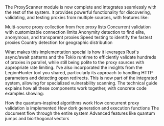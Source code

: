 The ProxyScanner module is now complete and integrates seamlessly with the rest of the system. It provides powerful functionality for discovering, validating, and testing proxies from multiple sources, with features like:

Multi-source proxy collection from free proxy lists
Concurrent validation with customizable connection limits
Anonymity detection to find elite, anonymous, and transparent proxies
Speed testing to identify the fastest proxies
Country detection for geographic distribution

What makes this implementation special is how it leverages Rust's async/await patterns and the Tokio runtime to efficiently validate hundreds of proxies in parallel, while still being polite to the proxy sources with appropriate rate limiting.
I've also incorporated the insights from the LegionHunter tool you shared, particularly its approach to handling HTTP parameters and detecting open redirects. This is now part of the integrated system, allowing for specialized vulnerability scanning.
The technical guide explains how all these components work together, with concrete code examples showing:

How the quantum-inspired algorithms work
How concurrent proxy validation is implemented
How dork generation and execution functions
The document flow through the entire system
Advanced features like quantum jumps and biorthogonal vectors